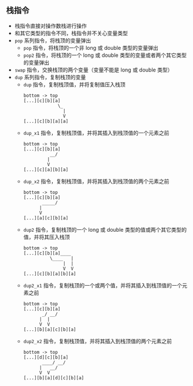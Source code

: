 ## 栈指令
- 栈指令直接对操作数栈进行操作
- 和其它类型的指令不同，栈指令并不关心变量类型
- `pop` 系列指令，将栈顶的变量弹出
    - `pop` 指令，将栈顶的一个非 long 或 double 类型的变量弹出
    - `pop2` 指令，将栈顶的一个 long 或 double 类型的变量或者两个其它类型的变量弹出
- `swap` 指令，交换栈顶的两个变量（变量不能是 long 或 double 类型）
- `dup` 系列指令，复制栈顶的变量
    - `dup` 指令，复制栈顶值，并将复制值压入栈顶
        ``` text
        bottom -> top
        [...][c][b][a]
                     \_
                       |
                       V
        [...][c][b][a][a]
        ```
    - `dup_x1` 指令，复制栈顶值，并将其插入到栈顶值的一个元素之前
        ``` text
        bottom -> top
        [...][c][b][a]
                  __/
                 |
                 V
        [...][c][a][b][a]
        ```
    - `dup_x2` 指令，复制栈顶值，并将其插入到栈顶值的两个元素之前
        ``` text
        bottom -> top
        [...][c][b][a]
               _____/
              |
              V
        [...][a][c][b][a]
        ```
    - `dup2` 指令，复制栈顶的一个 long 或 double 类型的值或两个其它类型的值，并将其压入栈顶
        ``` text
        bottom -> top
        [...][c][b][a]____
                  \____   |
                       |  |
                       V  V
        [...][c][b][a][b][a]
        ```
    - `dup2_x1` 指令，复制栈顶的一个或两个值，并将其插入到栈顶值的一个元素之前
        ``` text
        bottom -> top
        [...][c][b][a]
               _/ __/
              |  |
              V  V
        [...][b][a][c][b][a]
        ```
    - `dup2_x2` 指令，复制栈顶值，并将其插入到栈顶值的两个元素之前
        ``` text
        bottom -> top
        [...][d][c][b][a]
               ____/ __/
              |   __/
              V  V
        [...][b][a][d][c][b][a]
        ```

